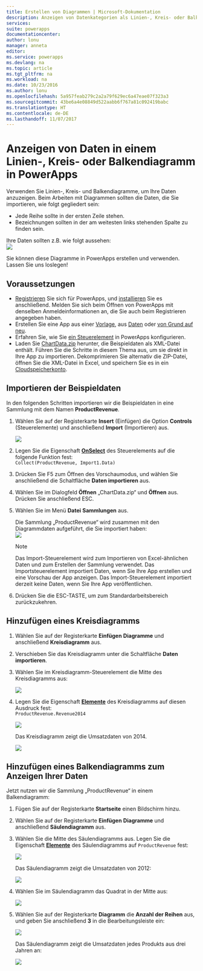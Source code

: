 ```yaml
---
title: Erstellen von Diagrammen | Microsoft-Dokumentation
description: Anzeigen von Datenkategorien als Linien-, Kreis- oder Balkendiagramme
services: 
suite: powerapps
documentationcenter: 
author: lonu
manager: anneta
editor: 
ms.service: powerapps
ms.devlang: na
ms.topic: article
ms.tgt_pltfrm: na
ms.workload: na
ms.date: 10/23/2016
ms.author: lonu
ms.openlocfilehash: 5a957feab279c2a2a79f629ec6a47eae07f323a3
ms.sourcegitcommit: 43be6a4e08849d522aabb6f767a81c092419babc
ms.translationtype: HT
ms.contentlocale: de-DE
ms.lasthandoff: 11/07/2017
---
```

# <a name="show-data-in-a-line-pie-or-bar-chart-in-powerapps"></a>Anzeigen von Daten in einem Linien-, Kreis- oder Balkendiagramm in PowerApps
Verwenden Sie Linien-, Kreis- und Balkendiagramme, um Ihre Daten anzuzeigen. Beim Arbeiten mit Diagrammen sollten die Daten, die Sie importieren, wie folgt gegliedert sein:

* Jede Reihe sollte in der ersten Zeile stehen.
* Bezeichnungen sollten in der am weitesten links stehenden Spalte zu finden sein.

Ihre Daten sollten z.B. wie folgt aussehen:  
![][9]

Sie können diese Diagramme in PowerApps erstellen und verwenden. Lassen Sie uns loslegen!

## <a name="prerequisites"></a>Voraussetzungen
* [Registrieren](signup-for-powerapps.md) Sie sich für PowerApps, und [installieren](http://aka.ms/powerappsinstall) Sie es anschließend. Melden Sie sich beim Öffnen von PowerApps mit denselben Anmeldeinformationen an, die Sie auch beim Registrieren angegeben haben.
* Erstellen Sie eine App aus einer [Vorlage](get-started-test-drive.md), aus [Daten](get-started-create-from-data.md) oder [von Grund auf neu](get-started-create-from-blank.md).
* Erfahren Sie, wie Sie [ein Steuerelement](add-configure-controls.md) in PowerApps konfigurieren.
* Laden Sie [ChartData.zip](http://pwrappssamples.blob.core.windows.net/samples/ChartData.zip) herunter, die Beispieldaten als XML-Datei enthält. Führen Sie die Schritte in diesem Thema aus, um sie direkt in Ihre App zu importieren. Dekomprimieren Sie alternativ die ZIP-Datei, öffnen Sie die XML-Datei in Excel, und speichern Sie es in ein [Cloudspeicherkonto](connections/cloud-storage-blob-connections.md).

## <a name="import-the-sample-data"></a>Importieren der Beispieldaten
In den folgenden Schritten importieren wir die Beispieldaten in eine Sammlung mit dem Namen **ProductRevenue**.

1. Wählen Sie auf der Registerkarte **Insert** (Einfügen) die Option **Controls** (Steuerelemente) und anschließend **Import** (Importieren) aus.  
   
    ![][11]  
2. Legen Sie die Eigenschaft **[OnSelect](controls/properties-core.md)** des Steuerelements auf die folgende Funktion fest:  
   ```Collect(ProductRevenue, Import1.Data)```
3. Drücken Sie F5 zum Öffnen des Vorschaumodus, und wählen Sie anschließend die Schaltfläche **Daten importieren** aus.
4. Wählen Sie im Dialogfeld **Öffnen** „ChartData.zip“ und **Öffnen** aus. Drücken Sie anschließend ESC.  
5. Wählen Sie im Menü **Datei** **Sammlungen** aus.
   
    Die Sammlung „ProductRevenue“ wird zusammen mit den Diagrammdaten aufgeführt, die Sie importiert haben:  
    ![][1]  
   
   > [!NOTE]
   > Das Import-Steuerelement wird zum Importieren von Excel-ähnlichen Daten und zum Erstellen der Sammlung verwendet. Das Importsteuerelement importiert Daten, wenn Sie Ihre App erstellen und eine Vorschau der App anzeigen. Das Import-Steuerelement importiert derzeit keine Daten, wenn Sie Ihre App veröffentlichen.
   > 
   > 
6. Drücken Sie die ESC-TASTE, um zum Standardarbeitsbereich zurückzukehren.

## <a name="add-a-pie-chart"></a>Hinzufügen eines Kreisdiagramms
1. Wählen Sie auf der Registerkarte **Einfügen** **Diagramme** und anschließend **Kreisdiagramm** aus.
2. Verschieben Sie das Kreisdiagramm unter die Schaltfläche **Daten importieren**.
3. Wählen Sie im Kreisdiagramm-Steuerelement die Mitte des Kreisdiagramms aus:   
   
    ![][10]
4. Legen Sie die Eigenschaft **[Elemente](controls/properties-core.md)** des Kreisdiagramms auf diesen Ausdruck fest:</br>
   ```ProductRevenue.Revenue2014```
   
    ![][2]  
   
    Das Kreisdiagramm zeigt die Umsatzdaten von 2014.
   
    ![][3]  

## <a name="add-a-bar-chart-to-display-your-data"></a>Hinzufügen eines Balkendiagramms zum Anzeigen Ihrer Daten
Jetzt nutzen wir die Sammlung „ProductRevenue“ in einem Balkendiagramm:

1. Fügen Sie auf der Registerkarte **Startseite** einen Bildschirm hinzu.
2. Wählen Sie auf der Registerkarte **Einfügen** **Diagramme** und anschließend **Säulendiagramm** aus.
3. Wählen Sie die Mitte des Säulendiagramms aus. Legen Sie die Eigenschaft **[Elemente](controls/properties-core.md)** des Säulendiagramms auf ```ProductRevenue``` fest:
   
    ![][12]  
   
    Das Säulendiagramm zeigt die Umsatzdaten von 2012:
   
    ![][4]  
4. Wählen Sie im Säulendiagramm das Quadrat in der Mitte aus:
   
    ![][5]
5. Wählen Sie auf der Registerkarte **Diagramm** die **Anzahl der Reihen** aus, und geben Sie anschließend **3** in die Bearbeitungsleiste ein:
   
    ![][6]  
   
    Das Säulendiagramm zeigt die Umsatzdaten jedes Produkts aus drei Jahren an:
   
    ![][7]  

[1]: ./media/use-line-pie-bar-chart/productrevenuecollection.png
[2]: ./media/use-line-pie-bar-chart/itemsexpression.png
[3]: ./media/use-line-pie-bar-chart/piechart.png
[4]: ./media/use-line-pie-bar-chart/columnchart.png
[5]: ./media/use-line-pie-bar-chart/columnchartseries.png
[6]: ./media/use-line-pie-bar-chart/columnchartseriesfunction.png
[7]: ./media/use-line-pie-bar-chart/columnchartthreeyears.png
[8]: ./media/use-line-pie-bar-chart/preview.png
[9]: ./media/use-line-pie-bar-chart/tableformat.png
[10]: ./media/use-line-pie-bar-chart/middlepiechart.png
[11]: ./media/use-line-pie-bar-chart/import.png
[12]: ./media/use-line-pie-bar-chart/itemscolumnchart.png
